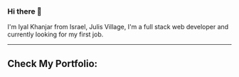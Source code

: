 ### Hi there 👋

I'm Iyal Khanjar from Israel, Julis Village, I'm a full stack web developer and currently looking for my first job.
___
Check My Portfolio:
---

